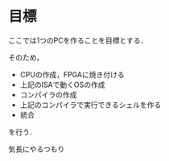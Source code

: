 # 目標

ここでは1つのPCを作ることを目標とする．

そのため，

- CPUの作成，FPGAに焼き付ける
- 上記のISAで動くOSの作成
- コンパイラの作成
- 上記のコンパイラで実行できるシェルを作る
- 統合

を行う．

気長にやるつもり
